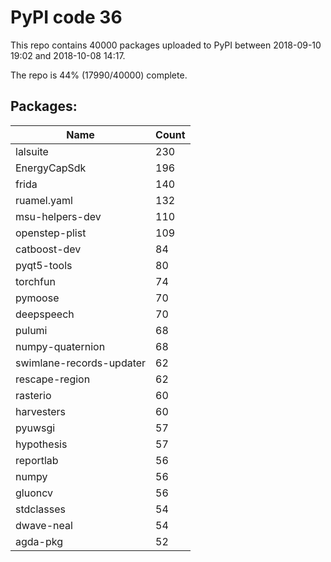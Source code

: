 # PyPI code 36

This repo contains 40000 packages uploaded to PyPI between 
2018-09-10 19:02 and 2018-10-08 14:17.

The repo is 44% (17990/40000) complete.

## Packages:

| Name  | Count |
| ----- | ----- |
| lalsuite | 230 |
| EnergyCapSdk | 196 |
| frida | 140 |
| ruamel.yaml | 132 |
| msu-helpers-dev | 110 |
| openstep-plist | 109 |
| catboost-dev | 84 |
| pyqt5-tools | 80 |
| torchfun | 74 |
| pymoose | 70 |
| deepspeech | 70 |
| pulumi | 68 |
| numpy-quaternion | 68 |
| swimlane-records-updater | 62 |
| rescape-region | 62 |
| rasterio | 60 |
| harvesters | 60 |
| pyuwsgi | 57 |
| hypothesis | 57 |
| reportlab | 56 |
| numpy | 56 |
| gluoncv | 56 |
| stdclasses | 54 |
| dwave-neal | 54 |
| agda-pkg | 52 |


